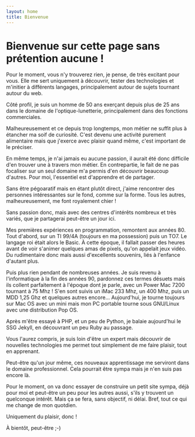 ```yaml
---
layout: home
title: Bienvenue
---
```


# Bienvenue sur cette page sans prétention aucune !

Pour le moment, vous n'y trouverez rien, je  pense, de très excitant pour vous. Elle me sert uniquement à découvrir, tester des technologies et m'initier à différents langages, principalement autour de sujets tournant autour du web.

Côté profil, je suis un homme de 50 ans exerçant depuis plus de 25 ans dans le domaine de l'optique-lunetterie, principalement dans des fonctions commerciales.

Malheureusement et ce depuis trop longtemps, mon métier ne suffit plus à étancher ma soif de curiosité. C'est devenu une activité purement alimentaire mais que j'exerce avec plaisir quand même, c'est important de le préciser.

En même temps, je n'ai jamais eu aucune passion, il aurait été donc difficile d'en trouver une à travers mon métier. En contrepartie, le fait de ne pas focaliser sur un  seul domaine m'a permis d'en découvrir beaucoup d'autres. Pour moi, l'essentiel est d'apprendre et de partager.

Sans être pégoaratif mais en étant plutôt direct, j'aime rencontrer des personnes intéressantes sur le fond, comme sur la forme. Tous les autres, malheureusement, me font royalement chier !

Sans passion donc, mais avec des centres d'intérêts nombreux et très variés, que je partagerai peut-être un jour ici.

Mes premières expériences en programmation, remontent aux années 80. Tout d'abord, sur un TI 99/4A (toujours en ma possession) puis un TO7. Le langage roi était alors le Basic. À cette époque, il fallait passer des heures avant de voir s'animer quelques amas de pixels, qu'on appelait jeux vidéo. Du rudimentaire donc mais aussi d'excellents souvenirs, liés à l'enfance d'autant plus.

Puis plus rien pendant de nombreuses années. Je suis revenu à l'informatique à la fin des années 90, pardonnez ces termes désuets mais ils collent parfaitement à l'époque dont je parle, avec un Power Mac 7200 tournant à 75 Mhz ! S'en sont suivis un iMac 233 Mhz, un 400 Mhz, puis un MDD 1,25 Ghz et quelques autres encore... Aujourd'hui, je tourne toujours sur Mac OS avec un mini mais mon PC portable tourne sous GNU/Linux avec une distribution Pop OS.

Après m'être essayé à PHP, et un peu de Python, je balaie aujourd'hui le SSG Jekyll, en découvrant un peu Ruby au passage.

Vous l'aurez compris, je suis loin d'être un expert mais découvrir de nouvelles technologies me permet tout simplement de me faire plaisir, tout en apprenant.

Peut-être qu'un jour même, ces nouveaux apprentissage me serviront dans le domaine professionnel. Cela pourrait être sympa mais je n'en suis pas encore là.

Pour le moment, on va donc essayer de construire un petit site sympa, déjà pour moi et peut-être un peu pour les autres aussi, s'ils y trouvent un quelconque intérêt. Mais ça se fera, sans objectif, ni délai. Bref, tout ce qui me change de mon quotdien. 

Uniquement du plaisir, donc !

À bientôt, peut-être ;-)





